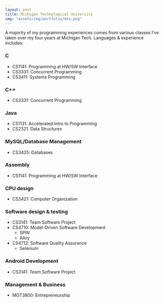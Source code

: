 ```yaml
---
layout: post
title: Michigan Technological University
img: "assets/img/portfolio/mtu.png" 
---
```


A majority of my programming experiences comes from various classes I've taken over my four years at Michigan Tech. Languages & experience includes:

### C
  * CS1141: Programming at HW/SW Interface
  * CS3331: Concurrent Programming
  * CS3411: Systems Programming

### C++
  * CS3331: Concurrent Programming

### Java
  * CS1131: Accelerated Intro to Programming
  * CS2321: Data Structures
  
### MySQL/Database Management
  * CS3425: Databases
  
### Assembly
  * CS1141: Programming at HW/SW Interface

### CPU design
  * CS3421: Computer Organization

### Software design & testing 
  * CS3141: Team Software Project
  * CS4710: Model-Driven Software Development
    * SPIN
    * Alloy
  * CS4712: Software Quality Assurance
    * Selenium
  
### Android Development 
  * CS3141: Team Software Project

### Management & Business
  * MGT3800: Entrepreneurship

